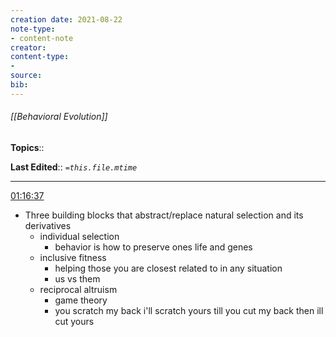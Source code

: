```yaml
---
creation date: 2021-08-22
note-type: 
- content-note
creator:
content-type:
- 
source:
bib:
---
```


###### [[Behavioral Evolution]]

**Topics**::  

**Last Edited**:: *`=this.file.mtime`*


---
[01:16:37](https://www.youtube.com/watch?v=Y0Oa4Lp5fLE&list=PL848F2368C90DDC3D&index=2#t=4597.603275141144)
- Three building blocks that abstract/replace natural selection and its derivatives
	- individual selection
		- behavior is how to preserve ones life and genes
	- inclusive fitness
		- helping those you are closest related to in any situation
		- us vs them
	- reciprocal altruism
		- game theory
		- you scratch my back i'll scratch yours till you cut my back then ill cut yours

